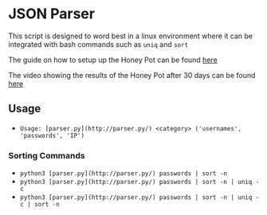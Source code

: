 # JSON Parser

This script is designed to word best in a linux environment where it can be integrated with bash commands such as `uniq` and `sort`

The guide on how to setup up the Honey Pot can be found [here](https://scriptkiddiehub.com/2022/03/03/how-to-setup-an-ssh-honeypot/)

The video showing the results of the Honey Pot after 30 days can be found [here](https://youtu.be/I6Li7kIoX1Q)

## Usage

- `Usage: [parser.py](http://parser.py/) <category> ('usernames', 'passwords', 'IP')`

### Sorting Commands

- `python3 [parser.py](http://parser.py/) passwords | sort -n`
- `python3 [parser.py](http://parser.py/) passwords | sort -n | uniq -c`
- `python3 [parser.py](http://parser.py/) passwords | sort -n | uniq -c | sort -n`